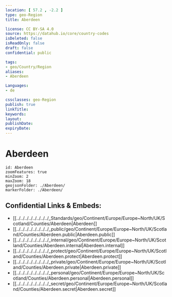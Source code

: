 ```yaml
---
location: [ 57.2 , -2.2 ] 
type: geo-Region
title: Aberdeen

license: CC BY-SA 4.0
source: https://datahub.io/core/country-codes
isDeleted: false
isReadOnly: false
draft: false
confidential: public

tags:
- geo/Country/Region
aliases:
- Aberdeen

Languages:
- de

cssclasses: geo-Region
publish: true
linkTitle: 
keywords: 
layout: 
publishDate: 
expiryDate: 
---
```


# Aberdeen

```leaflet
id: Aberdeen
zoomFeatures: true 
minZoom: 2 
maxZoom: 18
geojsonFolder: ./Aberdeen/
markerFolder: ./Aberdeen/
```


## Confidential Links & Embeds: 
- [[../../../../../../../../_Standards/geo/Continent/Europe/Europe~North/UK/Scotland/Counties/Aberdeen|Aberdeen]] 
- [[../../../../../../../../_public/geo/Continent/Europe/Europe~North/UK/Scotland/Counties/Aberdeen.public|Aberdeen.public]] 
- [[../../../../../../../../_internal/geo/Continent/Europe/Europe~North/UK/Scotland/Counties/Aberdeen.internal|Aberdeen.internal]] 
- [[../../../../../../../../_protect/geo/Continent/Europe/Europe~North/UK/Scotland/Counties/Aberdeen.protect|Aberdeen.protect]] 
- [[../../../../../../../../_private/geo/Continent/Europe/Europe~North/UK/Scotland/Counties/Aberdeen.private|Aberdeen.private]] 
- [[../../../../../../../../_personal/geo/Continent/Europe/Europe~North/UK/Scotland/Counties/Aberdeen.personal|Aberdeen.personal]] 
- [[../../../../../../../../_secret/geo/Continent/Europe/Europe~North/UK/Scotland/Counties/Aberdeen.secret|Aberdeen.secret]] 

